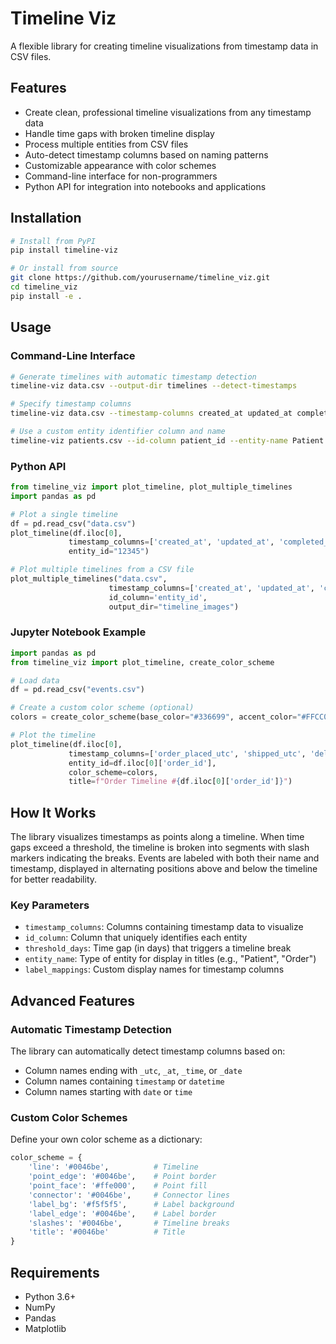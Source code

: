 # Timeline Viz

A flexible library for creating timeline visualizations from timestamp data in CSV files.

## Features

- Create clean, professional timeline visualizations from any timestamp data
- Handle time gaps with broken timeline display
- Process multiple entities from CSV files
- Auto-detect timestamp columns based on naming patterns
- Customizable appearance with color schemes
- Command-line interface for non-programmers
- Python API for integration into notebooks and applications

## Installation

```bash
# Install from PyPI
pip install timeline-viz

# Or install from source
git clone https://github.com/yourusername/timeline_viz.git
cd timeline_viz
pip install -e .
```

## Usage

### Command-Line Interface

```bash
# Generate timelines with automatic timestamp detection
timeline-viz data.csv --output-dir timelines --detect-timestamps

# Specify timestamp columns
timeline-viz data.csv --timestamp-columns created_at updated_at completed_at

# Use a custom entity identifier column and name
timeline-viz patients.csv --id-column patient_id --entity-name Patient
```

### Python API

```python
from timeline_viz import plot_timeline, plot_multiple_timelines
import pandas as pd

# Plot a single timeline
df = pd.read_csv("data.csv")
plot_timeline(df.iloc[0], 
             timestamp_columns=['created_at', 'updated_at', 'completed_at'],
             entity_id="12345")

# Plot multiple timelines from a CSV file
plot_multiple_timelines("data.csv",
                      timestamp_columns=['created_at', 'updated_at', 'completed_at'],
                      id_column='entity_id',
                      output_dir="timeline_images")
```

### Jupyter Notebook Example

```python
import pandas as pd
from timeline_viz import plot_timeline, create_color_scheme

# Load data
df = pd.read_csv("events.csv")

# Create a custom color scheme (optional)
colors = create_color_scheme(base_color="#336699", accent_color="#FFCC00")

# Plot the timeline
plot_timeline(df.iloc[0], 
             timestamp_columns=['order_placed_utc', 'shipped_utc', 'delivered_utc'],
             entity_id=df.iloc[0]['order_id'],
             color_scheme=colors,
             title=f"Order Timeline #{df.iloc[0]['order_id']}")
```

## How It Works

The library visualizes timestamps as points along a timeline. When time gaps exceed a threshold, the timeline is broken into segments with slash markers indicating the breaks. Events are labeled with both their name and timestamp, displayed in alternating positions above and below the timeline for better readability.

### Key Parameters

- `timestamp_columns`: Columns containing timestamp data to visualize
- `id_column`: Column that uniquely identifies each entity
- `threshold_days`: Time gap (in days) that triggers a timeline break
- `entity_name`: Type of entity for display in titles (e.g., "Patient", "Order")
- `label_mappings`: Custom display names for timestamp columns

## Advanced Features

### Automatic Timestamp Detection

The library can automatically detect timestamp columns based on:

- Column names ending with `_utc`, `_at`, `_time`, or `_date`
- Column names containing `timestamp` or `datetime`
- Column names starting with `date` or `time`

### Custom Color Schemes

Define your own color scheme as a dictionary:

```python
color_scheme = {
    'line': '#0046be',          # Timeline
    'point_edge': '#0046be',    # Point border
    'point_face': '#ffe000',    # Point fill
    'connector': '#0046be',     # Connector lines
    'label_bg': '#f5f5f5',      # Label background
    'label_edge': '#0046be',    # Label border
    'slashes': '#0046be',       # Timeline breaks
    'title': '#0046be'          # Title
}
```

## Requirements

- Python 3.6+
- NumPy
- Pandas
- Matplotlib

